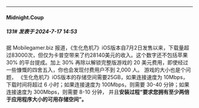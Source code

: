 ﻿
*****

####  Midnight.Coup  
##### 131#       发表于 2024-7-17 14:53

据 Mobilegamer.biz 报道，《生化危机7》iOS版本自7月2日发售以来，下载量超过83000次，但仅为卡普空带来了约28140美元的收入。这个数字还不包括苹果 30% 的平台提成。加上 30% 再除以解锁完整版游戏的 20 美元费用，即使经过一些慷慨的四舍五入，你也会发现付费用户不到 2,000 人。 游戏的大小也是个问题， 《生化危机7》iOS版本的存储空间需要25GB，如果连接速度为 10Mbps，下载时间将超过 6 小时；如果连接速度为 100Mbps，则需要 30-40 分钟；如果连接速度为 300Mbps，则需要 8-10 分钟， 并且<strong>安装过程“要求您拥有至少两倍于应用程序大小的可用存储空间”。</strong> 

